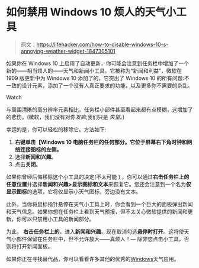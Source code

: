 # 如何禁用 Windows 10 烦人的天气小工具

> 原文：<https://lifehacker.com/how-to-disable-windows-10-s-annoying-weather-widget-1847305101>

如果你在 Windows 10 上启用了自动更新，你可能会注意到任务栏中增加了一个新的——相当烦人的——天气和新闻小工具。它被称为“新闻和利益”，微软在 1909 版更新中为 Windows 10 添加了的，它突出了 Windows 10 的所有问题:不一致的设计元素，添加了一个没有人真正要求的功能，以及更多你不需要的杂乱。

Watch

与周围清晰的高分辨率元素相比，任务栏小部件甚至看起来都有点模糊，这增加了的悲伤。(微软，我们没有对你*发疯*;我们只是 *失望。*)

幸运的是，你可以轻松的移除它。方法如下:

1.  **右键单击【Windows 10 电脑任务栏的任何部分。它位于屏幕右下角时钟和网络连接图标的左侧。**
2.  选择**新闻和兴趣**。
3.  点击**关闭**。

如果你曾经后悔移除这个小工具的决定(不太可能 ) ，你可以通过**右击任务栏上的任意位置**并选择**新闻和兴趣>显示图标和文本**来恢复它。您还会注意到一个名为**仅显示图标**的选项，它将仅显示小天气图标，旁边没有文本。

此外，当你将鼠标指针悬停在天气小工具上时，你会看到一个巨大的面板弹出新闻和天气信息。如果你想在任务栏上看到天气预报，但不太关心微软提供的新闻和更新，你可以只禁用小工具的新闻部分。

为此， **右击任务栏上的**，进入**新闻和兴趣**。现在取消勾选**悬停时打开**。这将使天气小部件保留在任务栏中，但不允许放大——真烦人！— 除非您点击小工具，否则将打开新闻面板。

如果你正在寻找替代品，你可以看看许多其他的优秀的[Windows](https://lifehacker.com/the-best-weather-apps-for-your-computer-1819676794)天气应用。